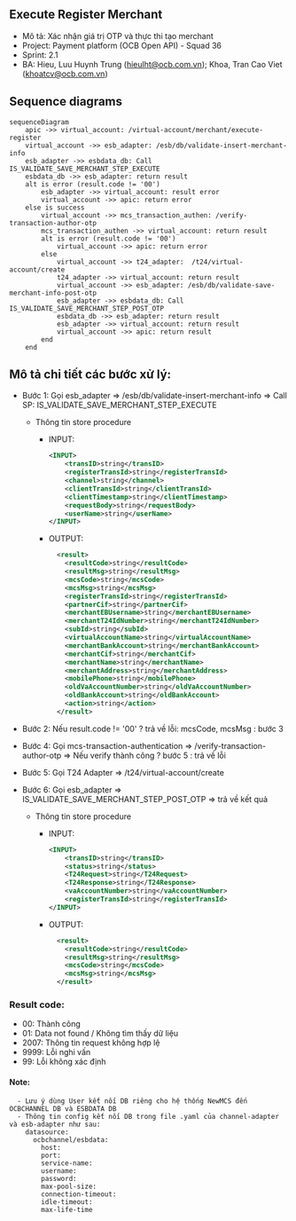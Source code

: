 ## Execute Register Merchant

- Mô tả: Xác nhận giá trị OTP và thực thi tạo merchant
- Project: Payment platform (OCB Open API) - Squad 36
- Sprint: 2.1
- BA: Hieu, Luu Huynh Trung (hieulht@ocb.com.vn); Khoa, Tran Cao Viet (khoatcv@ocb.com.vn)

## Sequence diagrams
```mermaid
sequenceDiagram
	apic ->> virtual_account: /virtual-account/merchant/execute-register
	virtual_account ->> esb_adapter: /esb/db/validate-insert-merchant-info
	esb_adapter ->> esbdata_db: Call IS_VALIDATE_SAVE_MERCHANT_STEP_EXECUTE
	esbdata_db ->> esb_adapter: return result
	alt is error (result.code != '00')
		esb_adapter ->> virtual_account: result error
		virtual_account ->> apic: return error
	else is success
		virtual_account ->> mcs_transaction_authen: /verify-transaction-author-otp
        mcs_transaction_authen ->> virtual_account: return result
        alt is error (result.code != '00')
            virtual_account ->> apic: return error
        else
            virtual_account ->> t24_adapter:  /t24/virtual-account/create
            t24_adapter ->> virtual_account: return result
            virtual_account ->> esb_adapter: /esb/db/validate-save-merchant-info-post-otp
            esb_adapter ->> esbdata_db: Call IS_VALIDATE_SAVE_MERCHANT_STEP_POST_OTP
            esbdata_db ->> esb_adapter: return result
            esb_adapter ->> virtual_account: return result
            virtual_account ->> apic: return result
        end
	end
```

## Mô tả chi tiết các bước xử lý:
- Bước 1: Gọi esb_adapter => /esb/db/validate-insert-merchant-info => Call SP: IS_VALIDATE_SAVE_MERCHANT_STEP_EXECUTE
    - Thông tin store procedure
        - INPUT:
      
          ```xml
          <INPUT>
              <transID>string</transID>
              <registerTransId>string</registerTransId>
              <channel>string</channel>
              <clientTransId>string</clientTransId>
              <clientTimestamp>string</clientTimestamp>
              <requestBody>string</requestBody>
              <userName>string</userName>
          </INPUT>
          ```
        - OUTPUT:
      
          ```xml
            <result>
              <resultCode>string</resultCode>
              <resultMsg>string</resultMsg>
              <mcsCode>string</mcsCode>
              <mcsMsg>string</mcsMsg>
              <registerTransId>string</registerTransId>
              <partnerCif>string</partnerCif>
              <merchantEBUsername>string</merchantEBUsername>
              <merchantT24IdNumber>string</merchantT24IdNumber>
              <subId>string</subId>
              <virtualAccountName>string</virtualAccountName>
              <merchantBankAccount>string</merchantBankAccount>
              <merchantCif>string</merchantCif>
              <merchantName>string</merchantName>
              <merchantAddress>string</merchantAddress>
              <mobilePhone>string</mobilePhone>
              <oldVaAccountNumber>string</oldVaAccountNumber>
              <oldBankAccount>string</oldBankAccount>
              <action>string</action>
            </result>
          ````

- Bước 2: Nếu result.code != '00' ? trả về lỗi: mcsCode, mcsMsg  : bước 3

- Bước 4: Gọi mcs-transaction-authentication => /verify-transaction-author-otp => Nếu verify thành công ? bước 5 : trả về lỗi

- Bước 5: Gọi T24 Adapter =>  /t24/virtual-account/create

- Bước 6: Gọi esb_adapter => IS_VALIDATE_SAVE_MERCHANT_STEP_POST_OTP => trả về kết quả
    - Thông tin store procedure
        - INPUT:
        
          ```xml
          <INPUT>
              <transID>string</transID>
              <status>string</status>
              <T24Request>string</T24Request>
              <T24Response>string</T24Response>
              <vaAccountNumber>string</vaAccountNumber>
              <registerTransId>string</registerTransId>
          </INPUT>
          ```
        - OUTPUT:
        
          ```xml
            <result>
              <resultCode>string</resultCode>
              <resultMsg>string</resultMsg>
              <mcsCode>string</mcsCode>
              <mcsMsg>string</mcsMsg>
            </result>
          ```


### Result code:
- 00: Thành công
- 01: Data not found / Không tìm thấy dữ liệu
- 2007: Thông tin request không hợp lệ
- 9999: Lỗi nghi vấn
- 99: Lỗi không xác định

#### Note:
````
  - Lưu ý dùng User kết nối DB riêng cho hệ thống NewMCS đến OCBCHANNEL DB và ESBDATA DB
  - Thông tin config kết nối DB trong file .yaml của channel-adapter và esb-adapter như sau:
	datasource:
	  ocbchannel/esbdata:
	    host:
		port:
		service-name:
		username:
		password:
		max-pool-size:
		connection-timeout:
		idle-timeout:
		max-life-time
````
